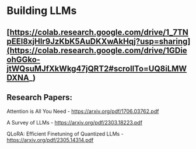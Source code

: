 # Building LLMs 

## [https://colab.research.google.com/drive/1_7TNpEEl8xjHlr9JzKbK5AuDKXwAkHqj?usp=sharing](https://colab.research.google.com/drive/1GDieohGGko-jtWQsuMJfXkWkg47jQRT2#scrollTo=UQ8iLMWDXNA_)

## Research Papers:
Attention is All You Need - https://arxiv.org/pdf/1706.03762.pdf

A Survey of LLMs - https://arxiv.org/pdf/2303.18223.pdf

QLoRA: Efficient Finetuning of Quantized LLMs - https://arxiv.org/pdf/2305.14314.pdf
